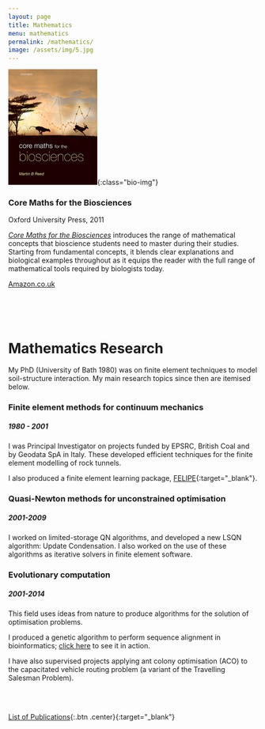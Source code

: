 ```yaml
---
layout: page
title: Mathematics
menu: mathematics
permalink: /mathematics/
image: /assets/img/5.jpg
---
```



![Core Maths for the Biosciences](/assets/img/coremaths-cover.jpg){:class="bio-img"}

### Core Maths for the Biosciences

Oxford University Press, 2011

[*Core Maths for the Biosciences*](https://global.oup.com/ukhe/product/core-maths-for-the-biosciences-9780199216345?cc=gb&lang=en&) introduces the range of mathematical concepts that bioscience students need to master during their studies. Starting from fundamental concepts, it blends clear explanations and biological examples throughout as it equips the reader with the full range of mathematical tools required by biologists today.


[Amazon.co.uk](https://www.amazon.co.uk/Core-Maths-Biosciences-Martin-Reed/dp/0199216347/)

<br/>
<br/>
<br/>


# Mathematics Research

My PhD (University of Bath 1980) was on finite element techniques to model soil-structure interaction.  My main research topics since then are itemised below.

### Finite element methods for continuum mechanics
##### 1980 - 2001
I was Principal Investigator on projects funded by EPSRC, British Coal and by Geodata SpA in Italy. These developed efficient techniques for the finite element modelling of rock tunnels.

I also produced a finite element learning package, [FELIPE](http://www.felipe.co.uk/){:target="_blank"}. 


### Quasi-Newton methods for unconstrained optimisation
##### 2001-2009
I worked on limited-storage QN algorithms, and developed a new LSQN algorithm: Update Condensation. I also worked on the use of these algorithms as iterative solvers in finite element software.


### Evolutionary computation
##### 2001-2014
This field uses ideas from nature to produce algorithms for the solution of optimisation problems. 

I produced a genetic algorithm to perform sequence alignment in bioinformatics; [click here](http://people.bath.ac.uk/mbr20/bioinf/) to see it in action. 

I have also supervised projects applying ant colony optimisation (ACO) to the capacitated vehicle routing problem (a variant of the Travelling Salesman Problem).

<br/>
<br/>

[List of Publications](https://mbreed.co.uk/assets/files/publications.pdf){:.btn .center}{:target="_blank"}
